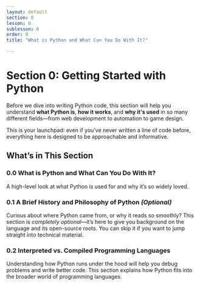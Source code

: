 ```yaml
---
layout: default
section: 0
lesson: 0
sublesson: 0
order: 0
title: "What is Python and What Can You Do With It?"

---
```


# Section 0: Getting Started with Python

Before we dive into writing Python code, this section will help you understand **what Python is**, **how it works**, and **why it's used** in so many different fields—from web development to automation to game design.

This is your launchpad: even if you’ve never written a line of code before, everything here is designed to be approachable and informative.

## What’s in This Section

### 0.0 What is Python and What Can You Do With It?
A high-level look at what Python is used for and why it’s so widely loved.

### 0.1 A Brief History and Philosophy of Python *(Optional)*
Curious about where Python came from, or why it reads so smoothly? This section is *completely optional*—it’s here to give you background on the language and its open-source roots. You can skip it if you want to jump straight into technical material.

### 0.2 Interpreted vs. Compiled Programming Languages
Understanding how Python runs under the hood will help you debug problems and write better code. This section explains how Python fits into the broader world of programming languages.
